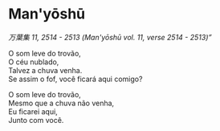 <h1>Man'yōshū </h1>

<i>万葉集 11, 2514 - 2513 (Man'yōshū vol. 11, verse 2514 - 2513)” </i>

<p>O som leve do trovão,<br>
O céu nublado,<br>
Talvez a chuva venha.<br>
Se assim o fof, você ficará aqui comigo?</p>

<p>O som leve do trovão,<br>
Mesmo que a chuva não venha,<br>
Eu ficarei aqui,<br>
Junto com você.</p>

